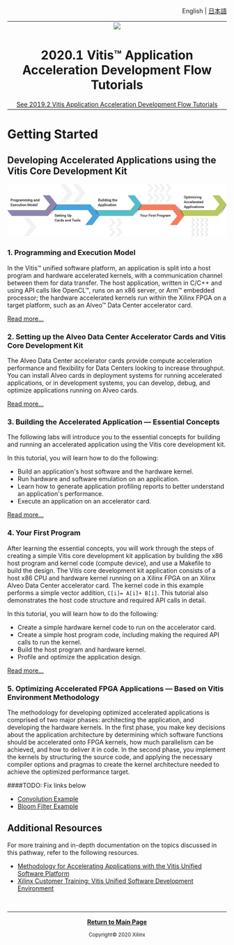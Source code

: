 ﻿<p align="right" class="sphinxhide">
<a>English</a> | <a href="/docs-jp/README.md">日本語</a>
</p>

<table class="sphinxhide">
  <tr width="100%">
    <td align="center"><img src="https://www.xilinx.com/content/dam/xilinx/imgs/press/media-kits/corporate/xilinx-logo.png" width="30%"/><h1>2020.1 Vitis™ Application Acceleration Development Flow Tutorials</h1>
    <a href="https://github.com/Xilinx/Vitis-Tutorials/branches/all">See 2019.2 Vitis Application Acceleration Development Flow Tutorials</a>
    </td>
 </tr>
 </table>

# Getting Started

## Developing Accelerated Applications using the Vitis Core Development Kit

![Pathways](images/pathway.png)

### 1. Programming and Execution Model

In the Vitis™ unified software platform, an application is split into a host program and hardware accelerated kernels, with a communication channel between them for data transfer. The host application, written in C/C++ and using API calls like OpenCL™, runs on an x86 server, or Arm™ embedded processor; the hardware accelerated kernels run within the Xilinx FPGA on a target platform, such as an Alveo™ Data Center accelerator card.

[Read more...](./01_vitis-execution-model/README.md)

### 2. Setting up the Alveo Data Center Accelerator Cards and Vitis Core Development Kit

The Alveo Data Center accelerator cards provide compute acceleration performance and flexibility for Data Centers looking to increase throughput. You can install Alveo cards in deployment systems for running accelerated applications, or in development systems, you can develop, debug, and optimize applications running on Alveo cards.

[Read more...](./02_alveo-getting-started/README.md)

### 3. Building the Accelerated Application — Essential Concepts

The following labs will introduce you to the essential concepts for building and running an accelerated application using the Vitis core development kit.

In this tutorial, you will learn how to do the following:

- Build an application's host software and the hardware kernel.
- Run hardware and software emulation on an application.
- Learn how to generate application profiling reports to better understand an application's performance.
- Execute an application on an accelerator card.

[Read more...](./03_essential-concepts/README.md)

### 4. Your First Program

After learning the essential concepts, you will work through the steps of creating a simple Vitis core development kit application by building the x86 host program and kernel code (compute device), and use a Makefile to build the design. The Vitis core development kit application consists of a host x86 CPU and hardware kernel running on a Xilinx FPGA on an Xilinx Alveo Data Center accelerator card. The kernel code in this example performs a simple vector addition, `C[i]= A[i]+ B[i]`. This tutorial also demonstrates the host code structure and required API calls in detail.

In this tutorial, you will learn how to do the following:

- Create a simple hardware kernel code to run on the accelerator card.
- Create a simple host program code, including making the required API calls to run the kernel.
- Build the host program and hardware kernel.
- Profile and optimize the application design.

[Read more...](./04_my-first-program/README.md)

### 5. Optimizing Accelerated FPGA Applications — Based on Vitis Environment Methodology

The methodology for developing optimized accelerated applications is comprised of two major phases: architecting the application, and developing the hardware kernels. In the first phase, you make key decisions about the application architecture by determining which software functions should be accelerated onto FPGA kernels, how much parallelism can be achieved, and how to deliver it in code. In the second phase, you implement the kernels by structuring the source code, and applying the necessary compiler options and pragmas to create the kernel architecture needed to achieve the optimized performance target.

####TODO: Fix links below

* [Convolution Example](../convolution-tutorial/README.md)
* [Bloom Filter Example](../bloom/README.md)

## Additional Resources

For more training and in-depth documentation on the topics discussed in this pathway, refer to the following resources.

* [Methodology for Accelerating Applications with the Vitis Unified Software Platform](https://www.xilinx.com/cgi-bin/docs/rdoc?t=vitis+doc;v=2020.1;d=methodologyacceleratingapplications.html)
* [Xilinx Customer Training: Vitis Unified Software Development Environment](https://xilinxprod-catalog.netexam.com/Search?searchText=vitis)

</br>
<hr/>
<p align="center" class="sphinxhide"><b><a href=/README.md">Return to Main Page</a></b></p>
<p align="center" class="sphinxhide"><sup>Copyright&copy; 2020 Xilinx</sup></p>
